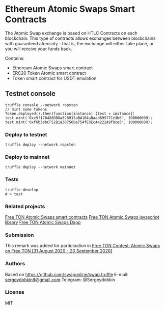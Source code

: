 # Ethereum Atomic Swaps Smart Contracts

The Atomic Swap exchange is based on HTLC Contracts on each blockchain. This type of contracts allows exchanges between blockchains with guaranteed atomicity - that is, the exchange will either take place, or you will receive your funds back.

Contains:
 - Ethereum Atomic Swaps smart contract
 - ERC20 Token Atomic smart contract
 - Token smart contract for USDT emulation


## Testnet console
```
truffle console --network ropsten
// mint some tokens
Token.deployed().then(function(instance) {test = instance})
test.mint('0xe5f178488DB8a528915aBA104aBaad69977Ce3b6', 100000000);
test.mint('0xf6b3ebCF52B1a38756Da754fE0Ec44222A9f8ce5', 100000000);
```

### Deploy to testnet
```
truffle deploy --network ropsten
```

### Deploy to mainnet
```
truffle deploy --network mainnet
```

### Tests
```
truffle develop
# > test
```

### Related projects
[Free TON Atomic Swaps smart contracts](https://github.com/ton-swaps/tonswapsmc)
[Free TON Atomic Swaps javascript library](https://github.com/ton-swaps/tonswaplib)
[Free TON Atomic Swaps Dapp](https://github.com/ton-swaps/tonswapapp)

### Submission
This remark was added for participation in [Free TON Contest: Atomic Swaps on Free TON [31 August 2020 - 20 September 2020]](https://forum.freeton.org/t/contest-atomic-swaps-on-free-ton-31-august-2020-20-september-2020/2508)

### Authors
Based on https://github.com/swaponline/swap.truffle
E-mail: sergeydobkin8@gmail.com
Telegram: @Sergeydobkin

### License
MIT

